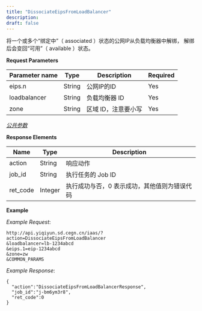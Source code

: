 ```yaml
---
title: "DissociateEipsFromLoadBalancer"
description: 
draft: false
---
```




将一个或多个“绑定中”（ associated ）状态的公网IP从负载均衡器中解绑， 解绑后会变回“可用”（ available ）状态。

**Request Parameters**

| Parameter name | Type | Description | Required |
| --- | --- | --- | --- |
| eips.n | String | 公网IP的ID | Yes |
| loadbalancer | String | 负载均衡器 ID | Yes |
| zone | String | 区域 ID，注意要小写 | Yes |

[_公共参数_](../../../parameters/)

**Response Elements**

| Name | Type | Description |
| --- | --- | --- |
| action | String | 响应动作 |
| job_id | String | 执行任务的 Job ID |
| ret_code | Integer | 执行成功与否，0 表示成功，其他值则为错误代码 |

**Example**

_Example Request_:

```
http://api.yiqiyun.sd.cegn.cn/iaas/?action=DissociateEipsFromLoadBalancer
&loadbalancer=lb-1234abcd
&eips.1=eip-1234abcd
&zone=zw
&COMMON_PARAMS
```

_Example Response_:

```
{
  "action":"DissociateEipsFromLoadBalancerResponse",
  "job_id":"j-bm6ym3r8",
  "ret_code":0
}
```
